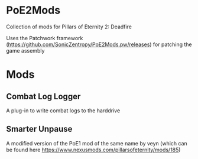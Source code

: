 # PoE2Mods
Collection of mods for Pillars of Eternity 2: Deadfire

Uses the Patchwork framework (https://github.com/SonicZentropy/PoE2Mods.pw/releases) for patching the game assembly

# Mods
## Combat Log Logger
A plug-in to write combat logs to the harddrive

## Smarter Unpause
A modified version of the PoE1 mod of the same name by veyn (which can be found here https://www.nexusmods.com/pillarsofeternity/mods/185)

